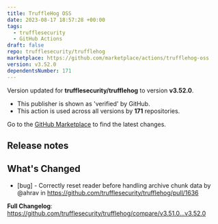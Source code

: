 ```yaml
---
title: TruffleHog OSS
date: 2023-08-17 18:57:28 +00:00
tags:
  - trufflesecurity
  - GitHub Actions
draft: false
repo: trufflesecurity/trufflehog
marketplace: https://github.com/marketplace/actions/trufflehog-oss
version: v3.52.0
dependentsNumber: 171
---
```



Version updated for **trufflesecurity/trufflehog** to version **v3.52.0**.
- This publisher is shown as 'verified' by GitHub.
- This action is used across all versions by **171** repositories.

Go to the [GitHub Marketplace](https://github.com/marketplace/actions/trufflehog-oss) to find the latest changes.

## Release notes

## What's Changed
* [bug] - Correctly reset reader before handling archive chunk data by @ahrav in https://github.com/trufflesecurity/trufflehog/pull/1636


**Full Changelog**: https://github.com/trufflesecurity/trufflehog/compare/v3.51.0...v3.52.0
